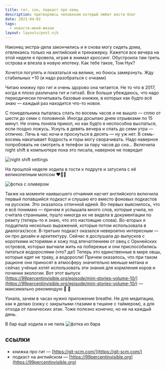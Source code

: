 ```yaml
---
title: гит, сон, подкаст про овец
description: притворяюсь человеком который любит вести блог
date: 2021-04-02
tags:
  - новости-моей-жизни
layout: layouts/post.njk
---
```


Наконец экстра-дела закончились и я снова могу сидеть дома, отвлекаясь только на английский и тренажерку. Кажется все вечера на этой неделе я провела, играя в энимал кроссинг. Обустроила там треть острова и влезла в новую ипотеку. Как тебе такое, Том Нук?

Хочется погулять и покататься на велике, но боюсь замерзнуть. Жду стабильных +10 (и надо разобраться с очками)

Читаю книжку про гит и очень здорово она читается. Не то что в 2017, когда я плохо различала гит и гитхаб. Все больше убеждаюсь, что надо периодически почитывать базовые книжки, в которых как будто всё знаю — каждый раз находится что-то новое. 

С понедельника пыталась спать по восемь часов и не вышло — сплю от шести до семи с половиной. Иногда досыпаю днем отрывками по 15 минут. Не очень поняла прикол, но как будто я неспособна выспаться, если поздно ложусь. Уснуть в девять вечера и спать до семи утра — отлично. Лечь в час ночи и проснуться в десять — ну уж нет. В семь-восемь накатывает бодрость и горы могу сворачивать. Надо наверное попробовать не смотреть в телефон за пару часов до сна... 
Включила night shift в компьютере пока это писала, наверное не повредит

![night shift settings](../../../img/night-shift.png)

На прошлой неделе ходила в гости к подруге и затусила с её великолепным мопсом ❤️🧡💛

![фотка с оливером](../../../img/oliver-march.jpg)

Также на моменте наивысшего отчаяния насчет английского включила первый попавшийся подкаст и слушаю его вместо фоновых подкастов на русском. Это оказалось отличной идеей. Во-первых выяснилось, что я всё понимаю — причем я услышала много слов, которые учила, но считала странными, пушто никогда их не видела в документации по реакту (теперь-то я знаю, что это настоящие слова). Во-вторых я подцепила несколько выражений, которые потом использовала в диалогах/эссе. В-третьих подкаст оказался невероятно интересным — он про дизайн и архитектуру. Сейчас я дослушала до выпусков с короткими историями и хожу под впечатлением от овец с Оркнейских островов, которых выгнали жить на побережье и они приспособились питаться водорослями (что? да!) Теперь это единственные в мире овцы, которые едят не траву, а водоросли! Причем оказалось, что при таком рационе они приносят в атмосферу значительно меньше метана и сейчас учёные хотят использовать эти знания для кормления коров и починки экологии. Вот этот выпуск [https://99percentinvisible.org/episode/mini-stories-volume-10/](https://99percentinvisible.org/episode/mini-stories-volume-10/) — максимально рекомендую 🐑 🌊

Узнала, зачем в часах нужно приложение breathe. Не для медитации, как я делаю (сижу с закрытыми глазами в тишине с таймером), а для отхода от панических атак. Тоже полезно конечно, но не на каждый день.

В бар ещё ходила и не пила 
![фотка из бара](../../../img/april-bar.jpg)

## ссылки
- книжка про гит — [https://git-scm.com/](https://git-scm.com/)
- подкаст на английском — [https://99percentinvisible.org](https://99percentinvisible.org)

